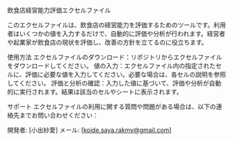 飲食店経営能力評価エクセルファイル

このエクセルファイルは、飲食店の経営能力を評価するためのツールです。利用者はいくつかの値を入力するだけで、自動的に評価や分析が行われます。経営者や起業家が飲食店の現状を評価し、改善の方針を立てるのに役立ちます。

使用方法
エクセルファイルのダウンロード：リポジトリからエクセルファイルをダウンロードしてください。
値の入力：エクセルファイル内の指定されたセルに、評価に必要な値を入力してください。必要な場合は、各セルの説明を参照してください。
評価と分析の確認：入力した値に基づいて、評価や分析が自動的に実行されます。結果は該当のセルやシートに表示されます。

サポート
エクセルファイルの利用に関する質問や問題がある場合は、以下の連絡先までお問い合わせください：

開発者: [小出紗愛]
メール: [koide.saya.rakmy@gmail.com]
